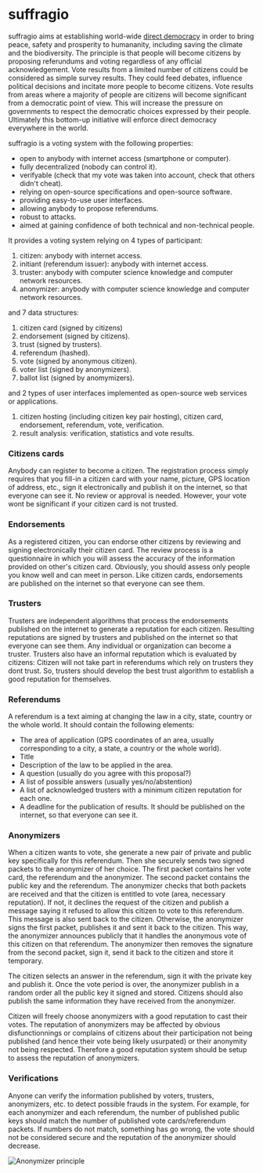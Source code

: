 # suffragio

suffragio aims at establishing world-wide [direct democracy](https://en.wikipedia.org/wiki/Direct_democracy) in order to bring peace, safety and prosperity to humananity, including saving the climate and the biodiversity.
The principle is that people will become citizens by proposing referundums and voting regardless of any official acknowledgement.
Vote results from a limited number of citizens could be considered as simple survey results.
They could feed debates, influence political decisions and incitate more people to become citizens.
Vote results from areas where a majority of people are citizens will become significant from a democratic point of view.
This will increase the pressure on governments to respect the democratic choices expressed by their people.
Ultimately this bottom-up initiative will enforce direct democracy everywhere in the world.

suffragio is a voting system with the following properties:

- open to anybody with internet access (smartphone or computer).
- fully decentralized (nobody can control it).
- verifyable (check that my vote was taken into account, check that others didn't cheat).
- relying on open-source specifications and open-source software.
- providing easy-to-use user interfaces.
- allowing anybody to propose referendums.
- robust to attacks.
- aimed at gaining confidence of both technical and non-technical people.

It provides a voting system relying on 4 types of participant:

1. citizen: anybody with internet access.
2. initiant (referendum issuer): anybody with internet access.
3. truster: anybody with computer science knowledge and computer network resources.
4. anonymizer: anybody with computer science knowledge and computer network resources.

and 7 data structures:

1. citizen card (signed by citizens)
2. endorsement (signed by citizens).
3. trust (signed by trusters).
4. referendum (hashed).
5. vote (signed by anonymous citizen).
6. voter list (signed by anonymizers).
7. ballot list (signed by anomymizers).

and 2 types of user interfaces implemented as open-source web services or applications.

1. citizen hosting (including citizen key pair hosting), citizen card, endorsement, referendum, vote, verification.
2. result analysis: verification, statistics and vote results.


### Citizens cards

Anybody can register to become a citizen.
The registration process simply requires that you fill-in a citizen card with your name, picture, GPS location of address, etc., sign it electronically and publish it on the internet, so that everyone can see it.
No review or approval is needed.
However, your vote wont be significant if your citizen card is not trusted.

### Endorsements

As a registered citizen, you can endorse other citizens by reviewing and signing electronically their citizen card.
The review process is a questionnaire in which you will assess the accuracy of the information provided on other's citizen card.
Obviously, you should assess only people you know well and can meet in person.
Like citizen cards, endorsements are published on the internet so that everyone can see them.

### Trusters

Trusters are independent algorithms that process the endorsements published on the internet to generate a reputation for each citizen. 
Resulting reputations are signed by trusters and published on the internet so that everyone can see them.
Any individual or organization can become a truster.
Trusters also have an informal reputation which is evaluated by citizens:
Citizen will not take part in referendums which rely on trusters they dont trust.
So, trusters should develop the best trust algorithm to establish a good reputation for themselves.

### Referendums

A referendum is a text aiming at changing the law in a city, state, country or the whole world.
It should contain the following elements:
- The area of application (GPS coordinates of an area, usually corresponding to a city, a state, a country or the whole world).
- Title
- Description of the law to be applied in the area.
- A question (usually do you agree with this proposal?)
- A list of possible answers (usually yes/no/abstention)
- A list of acknowledged trusters with a minimum citizen reputation for each one.
- A deadline for the publication of results.
It should be published on the internet, so that everyone can see it.

### Anonymizers

When a citizen wants to vote, she generate a new pair of private and public key specifically for this referendum.
Then she securely sends two signed packets to the anonymizer of her choice.
The first packet contains her vote card, the referendum and the anonymizer.
The second packet contains the public key and the referendum.
The anonymizer checks that both packets are received and that the citizen is entitled to vote (area, necessary reputation).
If not, it declines the request of the citizen and publish a message saying it refused to allow this citizen to vote to this referendum.
This message is also sent back to the citizen.
Otherwise, the anonymizer signs the first packet, publishes it and sent it back to the citizen.
This way, the anonymizer announces publicly that it handles the anonymous vote of this citizen on that referendum.
The anonymizer then removes the signature from the second packet, sign it, send it back to the citizen and store it temporary.

The citizen selects an answer in the referendum, sign it with the private key and publish it.
Once the vote period is over, the anonymizer publish in a random order all the public key it signed and stored.
Citizens should also publish the same information they have received from the anonymizer.

Citizen will freely choose anonymizers with a good reputation to cast their votes.
The reputation of anonymizers may be affected by obvious disfunctionnings or complains of citizens about their participation not being published (and hence their vote being likely usurpated) or their anonymity not being respected.
Therefore a good reputation system should be setup to assess the reputation of anonymizers.

### Verifications

Anyone can verify the information published by voters, trusters, anonymizers, etc. to detect possible frauds in the system.
For example, for each anonymizer and each referendum, the number of published public keys should match the number of published vote cards/referendum packets.
If numbers do not match, something has go wrong, the vote should not be considered secure and the reputation of the anonymizer should decrease.

![Anonymizer principle](https://raw.githubusercontent.com/suffragio/doc/master/vote.png "Anonymizers principle")
